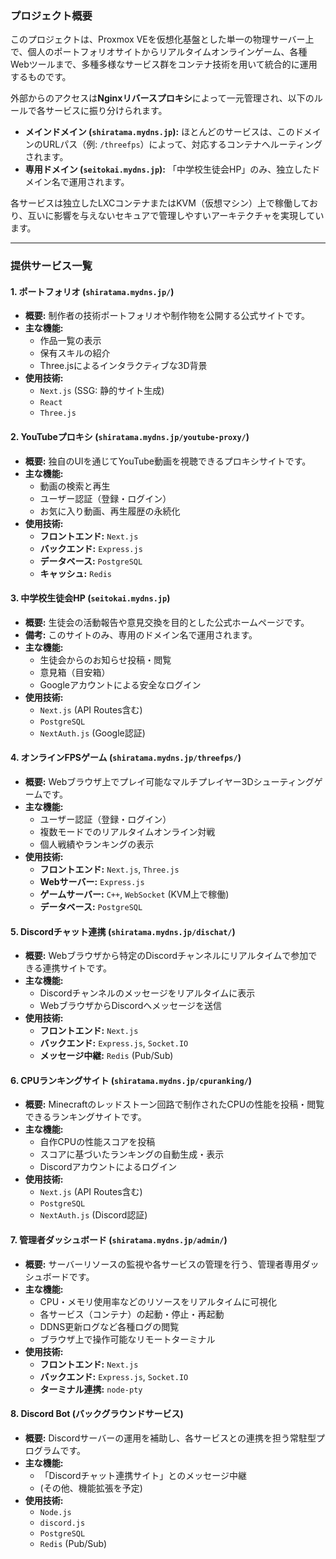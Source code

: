 ### **プロジェクト概要**

このプロジェクトは、Proxmox VEを仮想化基盤とした単一の物理サーバー上で、個人のポートフォリオサイトからリアルタイムオンラインゲーム、各種Webツールまで、多種多様なサービス群をコンテナ技術を用いて統合的に運用するものです。

外部からのアクセスは**Nginxリバースプロキシ**によって一元管理され、以下のルールで各サービスに振り分けられます。

-   **メインドメイン (`shiratama.mydns.jp`):** ほとんどのサービスは、このドメインのURLパス（例: `/threefps`）によって、対応するコンテナへルーティングされます。
-   **専用ドメイン (`seitokai.mydns.jp`):** 「中学校生徒会HP」のみ、独立したドメイン名で運用されます。

各サービスは独立したLXCコンテナまたはKVM（仮想マシン）上で稼働しており、互いに影響を与えないセキュアで管理しやすいアーキテクチャを実現しています。

---

### **提供サービス一覧**

#### **1. ポートフォリオ (`shiratama.mydns.jp/`)**
*   **概要:** 制作者の技術ポートフォリオや制作物を公開する公式サイトです。
*   **主な機能:**
    *   作品一覧の表示
    *   保有スキルの紹介
    *   Three.jsによるインタラクティブな3D背景
*   **使用技術:**
    *   `Next.js` (SSG: 静的サイト生成)
    *   `React`
    *   `Three.js`

#### **2. YouTubeプロキシ (`shiratama.mydns.jp/youtube-proxy/`)**
*   **概要:** 独自のUIを通じてYouTube動画を視聴できるプロキシサイトです。
*   **主な機能:**
    *   動画の検索と再生
    *   ユーザー認証（登録・ログイン）
    *   お気に入り動画、再生履歴の永続化
*   **使用技術:**
    *   **フロントエンド:** `Next.js`
    *   **バックエンド:** `Express.js`
    *   **データベース:** `PostgreSQL`
    *   **キャッシュ:** `Redis`

#### **3. 中学校生徒会HP (`seitokai.mydns.jp`)**
*   **概要:** 生徒会の活動報告や意見交換を目的とした公式ホームページです。
*   **備考:** このサイトのみ、専用のドメイン名で運用されます。
*   **主な機能:**
    *   生徒会からのお知らせ投稿・閲覧
    *   意見箱（目安箱）
    *   Googleアカウントによる安全なログイン
*   **使用技術:**
    *   `Next.js` (API Routes含む)
    *   `PostgreSQL`
    *   `NextAuth.js` (Google認証)

#### **4. オンラインFPSゲーム (`shiratama.mydns.jp/threefps/`)**
*   **概要:** Webブラウザ上でプレイ可能なマルチプレイヤー3Dシューティングゲームです。
*   **主な機能:**
    *   ユーザー認証（登録・ログイン）
    *   複数モードでのリアルタイムオンライン対戦
    *   個人戦績やランキングの表示
*   **使用技術:**
    *   **フロントエンド:** `Next.js`, `Three.js`
    *   **Webサーバー:** `Express.js`
    *   **ゲームサーバー:** `C++`, `WebSocket` (KVM上で稼働)
    *   **データベース:** `PostgreSQL`

#### **5. Discordチャット連携 (`shiratama.mydns.jp/dischat/`)**
*   **概要:** Webブラウザから特定のDiscordチャンネルにリアルタイムで参加できる連携サイトです。
*   **主な機能:**
    *   Discordチャンネルのメッセージをリアルタイムに表示
    *   WebブラウザからDiscordへメッセージを送信
*   **使用技術:**
    *   **フロントエンド:** `Next.js`
    *   **バックエンド:** `Express.js`, `Socket.IO`
    *   **メッセージ中継:** `Redis` (Pub/Sub)

#### **6. CPUランキングサイト (`shiratama.mydns.jp/cpuranking/`)**
*   **概要:** Minecraftのレッドストーン回路で制作されたCPUの性能を投稿・閲覧できるランキングサイトです。
*   **主な機能:**
    *   自作CPUの性能スコアを投稿
    *   スコアに基づいたランキングの自動生成・表示
    *   Discordアカウントによるログイン
*   **使用技術:**
    *   `Next.js` (API Routes含む)
    *   `PostgreSQL`
    *   `NextAuth.js` (Discord認証)

#### **7. 管理者ダッシュボード (`shiratama.mydns.jp/admin/`)**
*   **概要:** サーバーリソースの監視や各サービスの管理を行う、管理者専用ダッシュボードです。
*   **主な機能:**
    *   CPU・メモリ使用率などのリソースをリアルタイムに可視化
    *   各サービス（コンテナ）の起動・停止・再起動
    *   DDNS更新ログなど各種ログの閲覧
    *   ブラウザ上で操作可能なリモートターミナル
*   **使用技術:**
    *   **フロントエンド:** `Next.js`
    *   **バックエンド:** `Express.js`, `Socket.IO`
    *   **ターミナル連携:** `node-pty`

#### **8. Discord Bot (バックグラウンドサービス)**
*   **概要:** Discordサーバーの運用を補助し、各サービスとの連携を担う常駐型プログラムです。
*   **主な機能:**
    *   「Discordチャット連携サイト」とのメッセージ中継
    *   (その他、機能拡張を予定)
*   **使用技術:**
    *   `Node.js`
    *   `discord.js`
    *   `PostgreSQL`
    *   `Redis` (Pub/Sub)